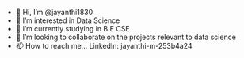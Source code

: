 - 👋 Hi, I’m @jayanthi1830
- 👀 I’m interested in Data Science
- 🌱 I’m currently studying in B.E CSE
- 💞️ I’m looking to collaborate on the projects relevant to data science
- 📫 How to reach me... LinkedIn: jayanthi-m-253b4a24

<!---
jayanthi1830/jayanthi1830 is a ✨ special ✨ repository because its `README.md` (this file) appears on your GitHub profile.
You can click the Preview link to take a look at your changes.
--->

